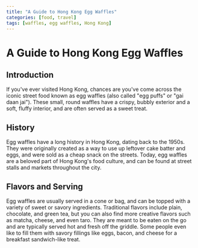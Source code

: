 ```yaml
---
title: "A Guide to Hong Kong Egg Waffles"
categories: [food, travel]
tags: [waffles, egg waffles, Hong Kong]
---
```


# A Guide to Hong Kong Egg Waffles

## Introduction

If you've ever visited Hong Kong, chances are you've come across the iconic street food known as egg waffles (also called "egg puffs" or "gai daan jai"). These small, round waffles have a crispy, bubbly exterior and a soft, fluffy interior, and are often served as a sweet treat.

## History

Egg waffles have a long history in Hong Kong, dating back to the 1950s. They were originally created as a way to use up leftover cake batter and eggs, and were sold as a cheap snack on the streets. Today, egg waffles are a beloved part of Hong Kong's food culture, and can be found at street stalls and markets throughout the city.

## Flavors and Serving

Egg waffles are usually served in a cone or bag, and can be topped with a variety of sweet or savory ingredients. Traditional flavors include plain, chocolate, and green tea, but you can also find more creative flavors such as matcha, cheese, and even taro. They are meant to be eaten on the go and are typically served hot and fresh off the griddle. Some people even like to fill them with savory fillings like eggs, bacon, and cheese for a breakfast sandwich-like treat.
